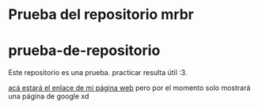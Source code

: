 # Prueba del repositorio mrbr
# prueba-de-repositorio
Este repositorio es una prueba. practicar resulta útil :3.

[acá estará el enlace de mi página web](https://www.google.com/search?client=firefox-b-e&q=hola%2C+bueno%2C+por+el+momento+no+tengo+uno+as%C3%AD+que+muestro+este+texto+escrito+en+el+buscador+Google+%3A%27%29) pero por el momento solo mostrará una página de google xd
